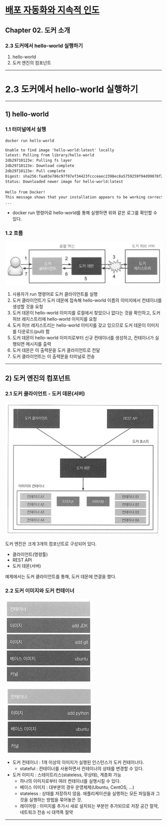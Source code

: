 # <a href = "../README.md" target="_blank">배포 자동화와 지속적 인도</a>
## Chapter 02. 도커 소개
### 2.3 도커에서 hello-world 실행하기
1) hello-world
2) 도커 엔진의 컴포넌트

---

# 2.3 도커에서 hello-world 실행하기

---

## 1) hello-world

### 1.1 터미널에서 실행
```shell
docker run hello-world
```
```txt
Unable to find image 'hello-world:latest' locally
latest: Pulling from library/hello-world
2db29710123e: Pulling fs layer
2db29710123e: Download complete
2db29710123e: Pull complete
Digest: sha256:faa03e786c97f07ef34423fccceeec2398ec8a5759259f94d99078f264e9d7af
Status: Downloaded newer image for hello-world:latest

Hello from Docker!
This message shows that your installation appears to be working correctly.
...
```
- docker run 명령어로 hello-world를 통해 실행하면 위와 같은 로그를 확인할 수 있다.

### 1.2 흐름
![docker-hub-pulling](imgs/docker-hub-pulling.png)

1. 사용자가 run 명령어로 도커 클라이언트를 실행
2. 도커 클라이언트가 도커 데몬에 접속해 hello-world 이름의 이미지에서 컨테이너를 생성할 것을 요청
3. 도커 데몬이 hello-world 이미지를 로컬에서 찾았으나 없다는 것을 확인하고, 도커 허브 레지스트리에
hello-world 이미지를 요청
4. 도커 허브 레지스트리는 hello-world 이미지를 갖고 있으므로 도커 데몬이 이미지를 다운로드(pull) 함
5. 도커 데몬이 hello-world 이미지로부터 신규 컨테이너를 생성하고, 컨테이너가 실행되면 메시지를 출력
6. 도커 데몬은 이 출력문을 도커 클라이언트로 전달
7. 도커 클라이언트는 이 출력문을 터미널로 전송

---

## 2) 도커 엔진의 컴포넌트

### 2.1 도커 클라이언트 - 도커 데몬(서버)
![docker-client-daemon](imgs/docker-client-daemon.png)

도커 엔진은 크게 3개의 컴포넌트로 구성되어 있다.
- 클라이언트(명령툴)
- REST API
- 도커 데몬(서버)

예제에서는 도커 클라이언트를 통해, 도커 데몬에 연결을 했다.

### 2.2 도커 이미지와 도커 컨테이너
![docker-image-1](imgs/docker-image-1.png)

![docker-image-2](imgs/docker-image-2.png)

- 도커 컨테이너 : 1개 이상의 이미지가 실행된 인스턴스가 도커 컨테이너다.
  - stateful : 컨테이너를 사용하면서 컨테이너의 상태를 변경할 수 있다.
- 도커 이미지 : 스테이트리스(stateless, 무상태), 계층화 가능
  - 하나의 이미지로부터 여러 컨테이너를 실행시킬 수 있다.
  - 베이스 이미지 : 대부분의 경우 운영체제(Ubuntu, CentOS, ...)
  - stateless : 상태를 저장하지 않음. 애플리케이션을 실행하는 모든 파일들과 그것을 실행하는 방법을 묶어놓은 것.
  - 레이어링 : 이미지를 추가시 새로 설치되는 부분만 추가되므로 저장 공간 절약, 네트워크 전송 시 대역폭 절약

---
